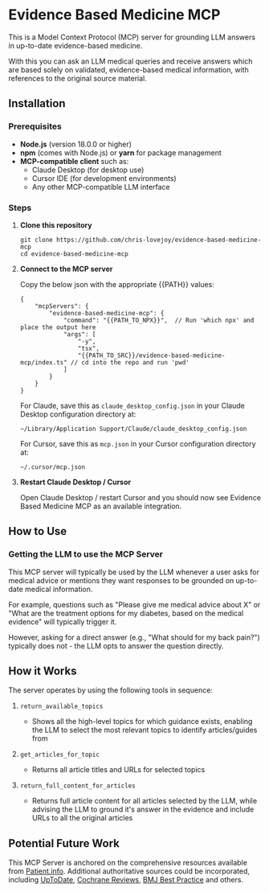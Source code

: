 # Evidence Based Medicine MCP

This is a Model Context Protocol (MCP) server for grounding LLM answers in up-to-date evidence-based medicine.

With this you can ask an LLM medical queries and receive answers which are based solely on validated, evidence-based medical information, with references to the original source material.

<!-- TODO: add example of how it can work. With screenshot / short video -->



## Installation

### Prerequisites

- **Node.js** (version 18.0.0 or higher)
- **npm** (comes with Node.js) or **yarn** for package management
- **MCP-compatible client** such as:
  - Claude Desktop (for desktop use)
  - Cursor IDE (for development environments)
  - Any other MCP-compatible LLM interface



### Steps

1. **Clone this repository**

    ```
    git clone https://github.com/chris-lovejoy/evidence-based-medicine-mcp
    cd evidence-based-medicine-mcp
    ```

2. **Connect to the MCP server**

    Copy the below json with the appropriate {{PATH}} values:

    ```
    {
        "mcpServers": {
            "evidence-based-medicine-mcp": {
                "command": "{{PATH_TO_NPX}}",  // Run 'which npx' and place the output here
                "args": [
                    "-y",
                    "tsx",
                    "{{PATH_TO_SRC}}/evidence-based-medicine-mcp/index.ts" // cd into the repo and run 'pwd'
                ]
            }
        }  
    }
    ```

    For Claude, save this as `claude_desktop_config.json` in your Claude Desktop configuration directory at:

    ```
    ~/Library/Application Support/Claude/claude_desktop_config.json
    ```

    For Cursor, save this as `mcp.json` in your Cursor configuration directory at:

    ```
    ~/.cursor/mcp.json
    ```

3. **Restart Claude Desktop / Cursor**

    Open Claude Desktop / restart Cursor and you should now see Evidence Based Medicine MCP as an available integration.



## How to Use

### Getting the LLM to use the MCP Server

This MCP server will typically be used by the LLM whenever a user asks for medical advice or mentions they want responses to be grounded on up-to-date medical information.

For example, questions such as "Please give me medical advice about X" or "What are the treatment options for my diabetes, based on the medical evidence" will typically trigger it.

However, asking for a direct answer (e.g., "What should for my back pain?") typically does not - the LLM opts to answer the question directly.


## How it Works

The server operates by using the following tools in sequence:

1. `return_available_topics`
    - Shows all the high-level topics for which guidance exists, enabling the LLM to select the most relevant topics to identify articles/guides from


2. `get_articles_for_topic`
    - Returns all article titles and URLs for selected topics

3. `return_full_content_for_articles`
    - Returns full article content for all articles selected by the LLM, while advising the LLM to ground it's answer in the evidence and include URLs to all the original articles


## Potential Future Work

This MCP Server is anchored on the comprehensive resources available from [Patient.info](https://patient.info/). Additional authoritative sources could be incorporated, including [UpToDate](https://www.uptodate.com/), [Cochrane Reviews](https://www.cochranelibrary.com/), [BMJ Best Practice](https://bestpractice.bmj.com/) and others.

